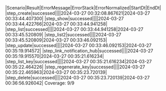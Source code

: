 |Scenario|Result|ErrorMessage|ErrorStack|ErrorNormalized|StartDt|EndDt|
|step_create|successed||||2024-03-27 00:32:08.867621|2024-03-27 00:33:44.407300|
|step_show|successed||||2024-03-27 00:33:44.422766|2024-03-27 00:33:44.941258|
|step_list|successed||||2024-03-27 00:33:44.941258|2024-03-27 00:33:45.520809|
|step_list2|successed||||2024-03-27 00:33:45.520809|2024-03-27 00:33:46.092153|
|step_update|successed||||2024-03-27 00:33:46.092153|2024-03-27 00:35:19.914572|
|step_link_notification_hub|successed||||2024-03-27 00:35:19.915570|2024-03-27 00:35:21.616234|
|step_list_key|successed||||2024-03-27 00:35:21.616234|2024-03-27 00:35:22.464226|
|step_regenerate_key|successed||||2024-03-27 00:35:22.465963|2024-03-27 00:35:23.720139|
|step_delete|successed||||2024-03-27 00:35:23.720139|2024-03-27 00:36:56.926042|
Coverage: 9/9
